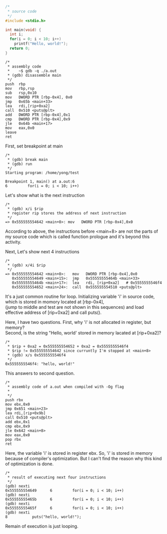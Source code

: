 ```c
/*
 * source code
 */
#include <stdio.h>

int main(void) {
  int i;
  for(i = 0; i < 10; i++)
    printf("Hello, world!");
  return 0;
}
```
```
/*
 * assembly code
 *    ~$ gdb -q ./a.out
 * (gdb) disassemble main
 */
push  rbp
mov   rbp,rsp
sub   rsp,0x10
mov   DWORD PTR [rbp-0x4], 0x0
jmp   0x65b <main+33>
lea   rdi,[rip+0xa2]
call  0x510 <puts@plt>
add   DWORD PTR [rbp-0x4],0x1
cmp   DWORD PTR [rbp-0x4],0x9
jle   0x64b <main+17>
mov   eax,0x0
leave
ret
```

First, set breakpoint at main

```
/*
 * (gdb) break main
 * (gdb) run
 */
Starting program: /home/yong/test

Breakpoint 1, main() at a.out:6
6         for(i = 0; i < 10; i++)
```

Let's show what is the next instruction

```
/*
 * (gdb) x/i $rip
 * register rip stores the address of next instruction
 */
=> 0x555555554642 <main+8>: mov   DWORD PTR [rbp-0x4],0x0
```

According to above, the instructions before <main+8> are not the parts of my source code
which is called function prologue and it's beyond this activity.   
   
Next, Let's show next 4 instructions

```
/*
 * (gdb) x/4i $rip
 */
=> 0x555555554642 <main+8>:   mov   DWORD PTR [rbp-0x4],0x0
   0x555555554649 <main+15>:  jmp   0x55555555464b <main+33>
   0x55555555464b <main+17>:  lea   rdi, [rip+0xa2]   # 0x5555555546f4
   0x555555554652 <main+24>:  call  0x555555554510 <puts@plt>
```

It's a just common routine for loop. Initializing variable 'i' in source code,
which is stored in momory located at [rbp-0x4],   
(jump to middle and test are not shown in this sequences)
and load effective address of [rip+0xa2] and call puts().

Here, I have two questions. 
First, why 'i' is not allocated in register, but memory?   
Second, is the string "Hello, world' stored in memory lacated at [rip+0xa2]? 

```
/*
 * $rip + 0xa2 = 0x555555554652 + 0xa2 = 0x5555555546f4
 * $rip != 0x555555554642 since curruntly I'm stopped at <main+8>
 * (gdb) x/s 0x5555555546f4
 */
0x5555555546f4: "hello, world!"
```
 
This answers to second question. 

```
/*
 * assembly code of a.out when compiled with -Og flag
 *
 */
push rbx
mov ebx,0x0
jmp 0x651 <main+23>
lea rdi,[rip+0x9b]
call 0x510 <puts@plt>
add ebx,0x1
cmp ebx,0x9
jle 0x642 <main+8>
mov eax,0x0
pop rbx
ret
```

Here, the variable 'i' is stored in register ebx.
So, 'i' is stored in memory because of compiler's optimization.
But I can't find the reason why this kind of optimization is done.

```
/*
 * result of executing next four instructions
 */
(gdb) nexti
0x555555554649      6         for(i = 0; i < 10; i++)
(gdb) nexti
0x55555555465b      6         for(i = 0; i < 10; i++)
(gdb) nexti
0x55555555465f      6         for(i = 0; i < 10; i++)
(gdb) nexti
8           puts("hello, world!");
```

Remain of execution is just looping.
